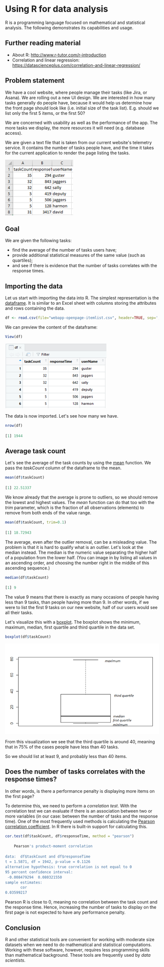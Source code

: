 # Using R for data analysis

R is a programming language focused on mathematical and statistical analysis. The following demonstrates its capabilities and usage.

## Further reading material

* About R: http://www.r-tutor.com/r-introduction
* Correlation and linear regression: https://datascienceplus.com/correlation-and-linear-regression/

## Problem statement

We have a cool website, where people manage their tasks (like Jira, or Asana). We are rolling out a new UI design. We are interested in how many tasks generally do people have, because it would help us determine how the front page should look like (i.e. initial size of the task list). E.g. should we list only the first 5 items, or the first 50?

We are concerned with usability as well as the performance of the app. The more tasks we display, the more resources it will need (e.g. database access).

We are given a text file that is taken from our current website's telemetry service. It contains the number of tasks people have, and the time it takes for the current application to render the page listing the tasks.

![Preview of raw data](images/raw-data-excel.png)

## Goal

We are given the following tasks:

* find the average of the number of tasks users have;
* provide additional statistical measures of the same value (such as quartiles);
* and see if there is evidence that the number of tasks correlates with the response times.

## Importing the data

Let us start with importing the data into R. The simplest representation is the [dataframe](http://www.r-tutor.com/r-introduction/data-frame). It is similar to an Excel sheet with columns storing the attributes and rows containing the data.

```R
df <- read.csv(file="webapp-openpage-itemlist.csv", header=TRUE, sep=';')
```

We can preview the content of the dataframe:

```R
View(df)
```

![Preview of the dataframe contents](images/r-dataframe-view.png)

The data is now imported. Let's see how many we have.

```R
nrow(df)

[1] 1944
```

## Average task count

Let's see the average of the task counts by using the [mean](https://stat.ethz.ch/R-manual/R-devel/library/base/html/mean.html) function. We pass the _taskCount_ column of the dataframe to the mean.

```R
mean(df$taskCount)

[1] 22.51337
```

We know already that the average is prone to outliers, so we should remove the lowest and highest values. The _mean_ function can do that too with the _trim_ parameter, which is the fraction of all observations (elements) to remove from both ends of the value range.

```R
mean(df$taskCount, trim=0.1)

[1] 18.72943
```

The average, even after the outlier removal, can be a misleading value. The problem is that it is hard to qualify what is an outlier. Let's look at the median instead. The median is the numeric value separating the higher half of a population from the lower half. (You can image in by listing all values in an ascending order, and choosing the number right in the middle of this ascending sequence.)

```R
median(df$taskCount)

[1] 9
```

The value 9 means that there is exactly as many occasions of people having less than 9 tasks, than people having more than 9. In other words, if we were to list the first 9 tasks on our new website, half of our users would see all their tasks.

Let's visualize this with a [boxplot](https://www.tutorialspoint.com/r/r_boxplots.htm). The boxplot shows the minimum, maximum, median, first quartile and third quartile in the data set.

```R
boxplot(df$taskCount)
```

![Preview of the dataframe contents](images/r-boxplot.png)

From this visualization we see that the third quartile is around 40, meaning that in 75% of the cases people have less than 40 tasks.

So we should list at least 9, and probably less than 40 items.

## Does the number of tasks correlates with the response times?

In other words, is there a performance penalty is displaying more items on the first page?

To determine this, we need to perform a _correlation test_. With the correlation test we can evaluate if there is an association between two or more variables (in our case: between the number of tasks and the response time). One of the most frequently used methods is calculating the [Pearson correlation coefficient](https://en.wikipedia.org/wiki/Pearson_correlation_coefficient). In R there is built-in support for calculating this.

```R
cor.test(df$taskCount, df$responseTime, method = "pearson")

	Pearson's product-moment correlation

data:  df$taskCount and df$responseTime
t = 1.5871, df = 1942, p-value = 0.1126
alternative hypothesis: true correlation is not equal to 0
95 percent confidence interval:
 -0.008479294  0.080321550
sample estimates:
       cor
0.03599217
```

Pearson R is close to 0, meaning no correlation between the task count and the response time. Hence, increasing the number of tasks to display on the first page is not expected to have any performance penalty.

## Conclusion

R and other statistical tools are convenient for working with moderate size datasets when we need to do mathematical and statistical computations. Working with these software, however, requires less programming skills than mathematical background. These tools are frequently used by _data scientists_.